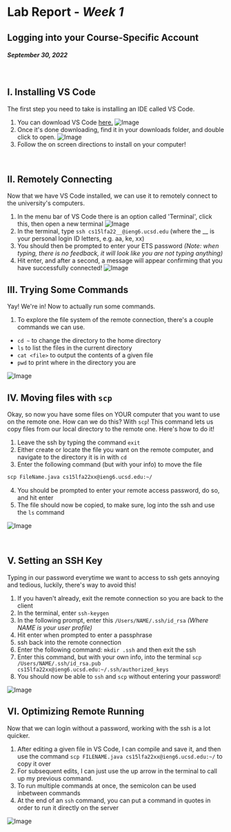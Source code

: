 # Lab Report - *Week 1*
## Logging into your Course-Specific Account 
#### *September 30, 2022*
&nbsp;

## **I. Installing VS Code**
The first step you need to take is installing an IDE called VS Code. 
1. You can download VS Code [here.](https://code.visualstudio.com/download)
![Image](VSCodeDownload.png)
2. Once it's done downloading, find it in your downloads folder, and double click to open.
![Image](VSCodePackage.png)
3. Follow the on screen directions to install on your computer!

&nbsp;

## **II. Remotely Connecting**
Now that we have VS Code installed, we can use it to remotely connect to the university's computers.
1. In the menu bar of VS Code there is an option called 'Terminal', click this, then open a new terminal
![Image](TerminalWindow.png)
2. In the terminal, type `ssh cs15lfa22__@ieng6.ucsd.edu` (where the __ is your personal login ID letters, e.g. aa, ke, xx)
3. You should then be prompted to enter your ETS password *(Note: when typing, there is no feedback, it will look like you are not typing anything)*
4. Hit enter, and after a second, a message will appear confirming that you have successfully connected!
![Image](LoggingInSSH.png)
&nbsp;

## **III. Trying Some Commands**
Yay! We're in! Now to actually run some commands.
1. To explore the file system of the remote connection, there's a couple commands we can use.

+ `cd ~` to change the directory to the home directory
+ `ls` to list the files in the current directory
+ `cat <file>` to output the contents of a given file
+ `pwd` to print where in the directory you are

![Image](Commands.png)
&nbsp;

## **IV. Moving files with `scp`**
Okay, so now you have some files on YOUR computer that you want to use on the remote one. How can we do this? With `scp`! This command lets us copy files from our local directory to the remote one. Here's how to do it!
1. Leave the ssh by typing the command `exit`
2. Either create or locate the file you want on the remote computer, and navigate to the directory it is in with `cd`
3. Enter the following command (but with your info) to move the file
```diff
scp FileName.java cs15lfa22xx@ieng6.ucsd.edu:~/
```
4. You should be prompted to enter your remote access password, do so, and hit enter
5. The file should now be copied, to make sure, log into the ssh and use the `ls` command

![Image](SCP.png)

&nbsp;

## **V. Setting an SSH Key**
Typing in our password everytime we want to access to ssh gets annoying and tedious, luckily, there's way to avoid this!
1. If you haven't already, exit the remote connection so you are back to the client
2. In the terminal, enter `ssh-keygen`
3. In the following prompt, enter this `/Users/NAME/.ssh/id_rsa` *(Where NAME is your user profile)*
4. Hit enter when prompted to enter a passphrase
5. ssh back into the remote connection
6. Enter the following command: `mkdir .ssh` and then exit the ssh
7. Enter this command, but with your own info, into the terminal `scp /Users/NAME/.ssh/id_rsa.pub cs15lfa22xx@ieng6.ucsd.edu:~/.ssh/authorized_keys`
8. You should now be able to `ssh` and `scp` without entering your password!

![Image](SSH.png)
&nbsp;

## **VI. Optimizing Remote Running**
Now that we can login without a password, working with the ssh is a lot quicker. 
1. After editing a given file in VS Code, I can compile and save it, and then use the command `scp FILENAME.java cs15lfa22xx@ieng6.ucsd.edu:~/` to copy it over
2. For subsequent edits, I can just use the up arrow in the terminal to call up my previous command.
3. To run multiple commands at once, the semicolon can be used inbetween commands
4. At the end of an `ssh` command, you can put a command in quotes in order to run it directly on the server

![Image](Optimize.png)


&nbsp;
